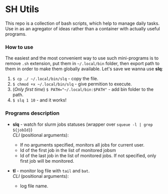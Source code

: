 # SH Utils

This repo is a collection of bash scripts, which help to manage daily tasks. Use in as an agregator of ideas rather 
than a container with actually useful programs.

### How to use

The easiest and the most convenient way to use such mini-programs is to remove `.sh` extension, put them in 
`~/.local/bin` folder, then export path to them in order to make them globally available. Let's save we wanna use 
**slq**:

1) `$ cp ./ ~/.local/bin/slq` - copy the file.
2) `$ chmod +x ~/.local/bin/slq` - give permition to execute.
3) (_Only first time_) `$ PATH="~/.local/bin:$PATH"` - add bin folder to the path.
3) `$ slq 1 10` - and it works!

### Programs description

* **slq** - watch for slurm jobs statuses (wrapper over `squeue -l | grep ${jobId}`)  
_CLI_ (positional arguments):   
    * If no arguments specified, monitors all jobs for current user.
    * Id of the first job in the list of monitored jobsm
    * Id of the last job in the list of monitored jobs. If not specified, only first job will be monitored.

* **tl** - monitor log file with `tail` and `bat`.  
 _CLI_ (positional arguments):   
    * log file name.
    